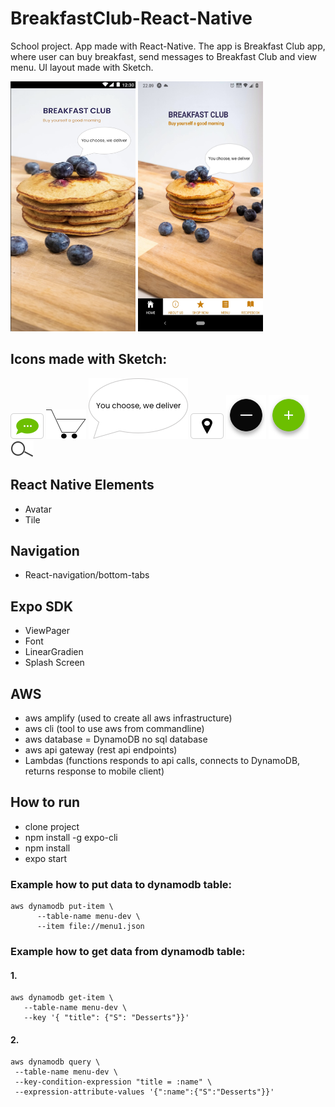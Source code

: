 # BreakfastClub-React-Native

School project. App made with React-Native. The app is Breakfast Club app, where user can buy breakfast, send messages to Breakfast Club and view menu.
UI layout made with Sketch.


<img src="mainpageui.png" alt="drawing" width="200" height="400"/> <img src="main2.jpg" alt="drawing" width="200" height="400"/>


## Icons made with Sketch:

![icon](contact2.png)
![icon](CART12png.png)
![icon](Group.png)
![icon](location2.png)
![icon](minusbutton.png)
![icon](plusbutton.png)
![icon](search.png)

## React Native Elements
- Avatar
- Tile

## Navigation
- React-navigation/bottom-tabs

## Expo SDK
- ViewPager
- Font
- LinearGradien
- Splash Screen

## AWS
- aws amplify (used to create all aws infrastructure)
- aws cli (tool to use aws from commandline)
- aws database = DynamoDB no sql database
- aws api gateway (rest api endpoints)
- Lambdas (functions responds to api calls, connects to DynamoDB, returns response to mobile client)

## How to run
- clone project
- npm install -g expo-cli
- npm install
- expo start

### Example how to put data to dynamodb table:
````shell script
aws dynamodb put-item \
      --table-name menu-dev \
      --item file://menu1.json
````

### Example how to get data from dynamodb table:

#### 1.
      
````shell script
aws dynamodb get-item \
   --table-name menu-dev \
   --key '{ "title": {"S": "Desserts"}}'
````
 
 #### 2.
   
```shell script
aws dynamodb query \
 --table-name menu-dev \
 --key-condition-expression "title = :name" \
 --expression-attribute-values '{":name":{"S":"Desserts"}}'
```         
